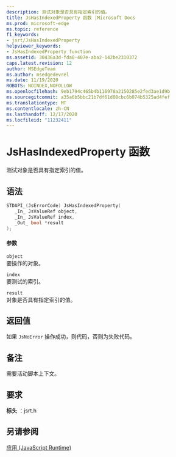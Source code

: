 ```yaml
---
description: 测试对象是否具有指定索引的值。
title: JsHasIndexedProperty 函数 |Microsoft Docs
ms.prod: microsoft-edge
ms.topic: reference
f1_keywords:
- jsrt/JsHasIndexedProperty
helpviewer_keywords:
- JsHasIndexedProperty function
ms.assetid: 30436a3d-fda0-407e-aba2-142be2310372
caps.latest.revision: 12
author: MSEdgeTeam
ms.author: msedgedevrel
ms.date: 11/19/2020
ROBOTS: NOINDEX,NOFOLLOW
ms.openlocfilehash: 9eb1794c465b4b116978a2150285e2fed3ae1d9b
ms.sourcegitcommit: a35a6b5bbc21b7df61d08cbc6b074b5325ad4fef
ms.translationtype: MT
ms.contentlocale: zh-CN
ms.lasthandoff: 12/17/2020
ms.locfileid: "11232411"
---
```

# JsHasIndexedProperty 函数

测试对象是否具有指定索引的值。  
  
## 语法  
  
```cpp  
STDAPI_(JsErrorCode) JsHasIndexedProperty(  
   _In_ JsValueRef object,  
   _In_ JsValueRef index,  
   _Out_ bool *result  
);  
```  
  
#### 参数  
 `object`  
 要操作的对象。  
  
 `index`  
 要测试的索引。  
  
 `result`  
 对象是否具有指定索引的值。  
  
## 返回值  
 如果 `JsNoError` 操作成功，则代码，否则为失败代码。  
  
## 备注  
 需要活动脚本上下文。  
  
## 要求  
 **标头** ：jsrt.h  
  
## 另请参阅  
 [应用 (JavaScript Runtime)](../chakra-hosting/reference-javascript-runtime.md)
